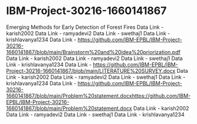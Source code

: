 # IBM-Project-30216-1660141867
Emerging Methods for Early Detection of Forest Fires
Data Link - karish2002
Data Link - ramyadevi2
Data Link - swethaj1
Data Link - krishlavanya1234
Data Link - https://github.com/IBM-EPBL/IBM-Project-30216-1660141867/blob/main/Brainstorm%20and%20idea%20priorization.pdf
Data Link - karish2002
Data Link - ramyadevi2
Data Link - swethaj1
Data Link - krishlavanya1234
Data Link - https://github.com/IBM-EPBL/IBM-Project-30216-1660141867/blob/main/LITERATURE%20SURVEY.docx
Data Link - karish2002
Data Link - ramyadevi2
Data Link - swethaj1
Data Link - krishlavanya1234
Data Link - https://github.com/IBM-EPBL/IBM-Project-30216-1660141867/blob/main/Problem%20statement.docxhttps://github.com/IBM-EPBL/IBM-Project-30216-1660141867/blob/main/Problem%20statement.docx
Data Link - karish2002
Data Link - ramyadevi2
Data Link - swethaj1
Data Link - krishlavanya1234

